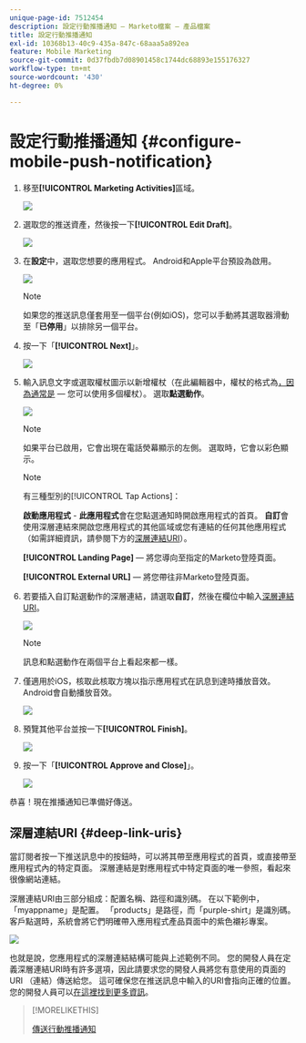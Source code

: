 ```yaml
---
unique-page-id: 7512454
description: 設定行動推播通知 — Marketo檔案 — 產品檔案
title: 設定行動推播通知
exl-id: 10368b13-40c9-435a-847c-68aaa5a892ea
feature: Mobile Marketing
source-git-commit: 0d37fbdb7d08901458c1744dc68893e155176327
workflow-type: tm+mt
source-wordcount: '430'
ht-degree: 0%

---
```


# 設定行動推播通知 {#configure-mobile-push-notification}

1. 移至&#x200B;**[!UICONTROL Marketing Activities]**&#x200B;區域。

   ![](assets/configure-mobile-push-notification-1.png)

1. 選取您的推送資產，然後按一下&#x200B;**[!UICONTROL Edit Draft]**。

   ![](assets/configure-mobile-push-notification-2.png)

1. 在&#x200B;**設定**&#x200B;中，選取您想要的應用程式。 Android和Apple平台預設為啟用。

   ![](assets/configure-mobile-push-notification-3.png)

   >[!NOTE]
   >
   >如果您的推送訊息僅套用至一個平台(例如iOS)，您可以手動將其選取器滑動至「**已停用**」以排除另一個平台。

1. 按一下「**[!UICONTROL Next]**」。

   ![](assets/configure-mobile-push-notification-4.png)

1. 輸入訊息文字或選取權杖圖示以新增權杖（在此編輯器中，權杖的格式為[，因為通常是](/help/marketo/product-docs/demand-generation/landing-pages/personalizing-landing-pages/tokens-overview.md) — 您可以使用多個權杖）。 選取&#x200B;**點選動作**。

   ![](assets/configure-mobile-push-notification-5.png)

   >[!NOTE]
   >
   >如果平台已啟用，它會出現在電話熒幕顯示的左側。 選取時，它會以彩色顯示。

   >[!NOTE]
   >
   >有三種型別的[!UICONTROL Tap Actions]：
   >
   >**啟動應用程式** - **此應用程式**&#x200B;會在您點選通知時開啟應用程式的首頁。 **自訂**&#x200B;會使用深層連結來開啟您應用程式的其他區域或您有連結的任何其他應用程式（如需詳細資訊，請參閱下方的[深層連結URI](#deep-link-uris)）。
   >
   >**[!UICONTROL Landing Page]** — 將您導向至指定的Marketo登陸頁面。
   >
   >**[!UICONTROL External URL]** — 將您帶往非Marketo登陸頁面。

1. 若要插入自訂點選動作的深層連結，請選取&#x200B;**自訂**，然後在欄位中輸入[深層連結URI](#deep-link-uris)。

   ![](assets/configure-mobile-push-notification-6.png)

   >[!NOTE]
   >
   >訊息和點選動作在兩個平台上看起來都一樣。

1. 僅適用於iOS，核取此核取方塊以指示應用程式在訊息到達時播放音效。 Android會自動播放音效。

   ![](assets/configure-mobile-push-notification-7.png)

1. 預覽其他平台並按一下&#x200B;**[!UICONTROL Finish]**。

   ![](assets/configure-mobile-push-notification-8.png)

1. 按一下「**[!UICONTROL Approve and Close]**」。

   ![](assets/configure-mobile-push-notification-9.png)

恭喜！現在推播通知已準備好傳送。

## 深層連結URI {#deep-link-uris}

當訂閱者按一下推送訊息中的按鈕時，可以將其帶至應用程式的首頁，或直接帶至應用程式內的特定頁面。 深層連結是對應用程式中特定頁面的唯一參照，看起來很像網站連結。

深層連結URI由三部分組成：配置名稱、路徑和識別碼。 在以下範例中，「myappname」是配置。 「products」是路徑，而「purple-shirt」是識別碼。 客戶點選時，系統會將它們明確帶入應用程式產品頁面中的紫色襯衫專案。

![](assets/configure-mobile-push-notification-10.png)

也就是說，您應用程式的深層連結結構可能與上述範例不同。 您的開發人員在定義深層連結URI時有許多選項，因此請要求您的開發人員將您有意使用的頁面的URI （連結）傳送給您。 這可確保您在推送訊息中輸入的URI會指向正確的位置。 您的開發人員可以[在這裡找到更多資訊](https://experienceleague.adobe.com/zh-hant/docs/marketo-developer/marketo/mobile/enabling-deep-links-in-your-app)。

>[!MORELIKETHIS]
>
>[傳送行動推播通知](/help/marketo/product-docs/mobile-marketing/push-notifications/send-a-mobile-push-notification.md)

